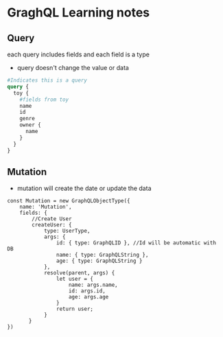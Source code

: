 # GraghQL Learning notes

## Query
each query includes fields and each field is a type

- query doesn't change the value or data

```graphql
#Indicates this is a query
query {
  toy {
    #fields from toy
    name
    id
    genre
    owner {
      name
    }
  }
}
```

## Mutation

- mutation will create the date or update the data
```
const Mutation = new GraphQLObjectType({
    name: 'Mutation',
    fields: {
        //Create User
        createUser: {
            type: UserType,
            args: {
                id: { type: GraphQLID }, //Id will be automatic with DB
                name: { type: GraphQLString },
                age: { type: GraphQLString }
            },
            resolve(parent, args) {
                let user = {
                    name: args.name,
                    id: args.id,
                    age: args.age
                }
                return user;
            }
       }
})
```

